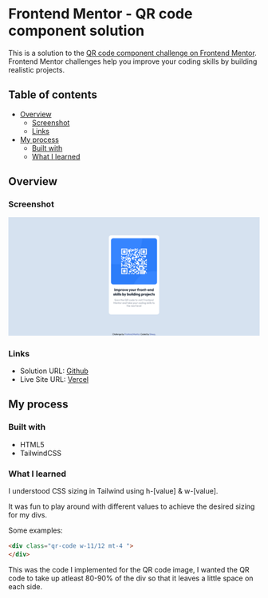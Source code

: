 # Frontend Mentor - QR code component solution

This is a solution to the [QR code component challenge on Frontend Mentor](https://www.frontendmentor.io/challenges/qr-code-component-iux_sIO_H). Frontend Mentor challenges help you improve your coding skills by building realistic projects. 

## Table of contents

- [Overview](#overview)
  - [Screenshot](#screenshot)
  - [Links](#links)
- [My process](#my-process)
  - [Built with](#built-with)
  - [What I learned](#what-i-learned)

## Overview

### Screenshot

![](./images/screen.png)



### Links

- Solution URL: [Github](https://github.com/ShaunDaniel/QR-Code-Component)
- Live Site URL: [Vercel](https://qr-code-component-five-dusky.vercel.app/)

## My process

### Built with

- HTML5
- TailwindCSS


### What I learned

I understood CSS sizing in Tailwind using h-[value] & w-[value].

It was fun to play around with different values to achieve the desired sizing for my divs.

Some examples:

```html
<div class="qr-code w-11/12 mt-4 ">
</div>
```
This was the code I implemented for the QR code image, I wanted the QR code to take up atleast 80-90% of the div so that it leaves a little space on each side.




